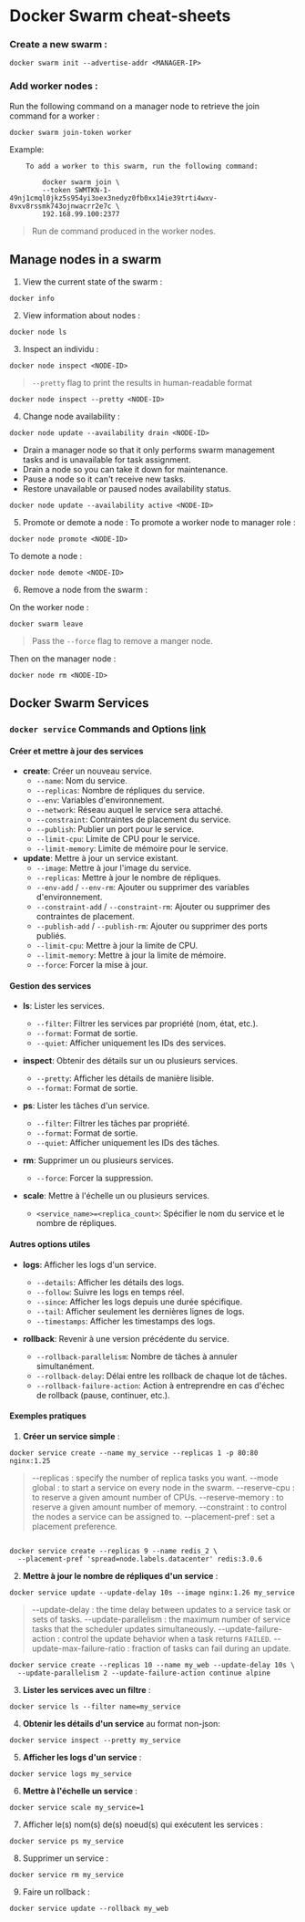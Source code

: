 # Docker Swarm cheat-sheets

### Create a new swarm :
```shell
docker swarm init --advertise-addr <MANAGER-IP>
```
### Add worker nodes :

Run the following command on a manager node to retrieve the join command for a worker :
```shell
docker swarm join-token worker
```

Example:
```
    To add a worker to this swarm, run the following command:
    
        docker swarm join \
        --token SWMTKN-1-49nj1cmql0jkz5s954yi3oex3nedyz0fb0xx14ie39trti4wxv-8vxv8rssmk743ojnwacrr2e7c \
        192.168.99.100:2377
```

> Run de command produced in the worker nodes.
## Manage nodes in a swarm

1. View the current state of the swarm :
```shell
docker info
```

2. View information about nodes :
```shell
docker node ls
```

3. Inspect an individu :
```shell
docker node inspect <NODE-ID>
```

> `--pretty` flag to print the results in human-readable format

```shell
docker node inspect --pretty <NODE-ID>
```
4. Change node availability :

```shell
docker node update --availability drain <NODE-ID>
```
- Drain a manager node so that it only performs swarm management tasks and is unavailable for task assignment.
- Drain a node so you can take it down for maintenance.
- Pause a node so it can't receive new tasks.
- Restore unavailable or paused nodes availability status.

```shell
docker node update --availability active <NODE-ID>
```

5. Promote or demote a node :
To promote a worker node to manager role : 
```shell
docker node promote <NODE-ID>
```

To demote a node :
```shell
docker node demote <NODE-ID>
```

6. Remove a node from the swarm :

On the worker node :
```shell
docker swarm leave
```

> Pass the `--force` flag to remove a manger node.

Then on the manager node :
```shell
docker node rm <NODE-ID>
```


## Docker Swarm Services
### `docker service` Commands and Options [link](https://docs.docker.com/reference/cli/docker/service/create/)

#### Créer et mettre à jour des services

- **create**: Créer un nouveau service.
    - `--name`: Nom du service.
    - `--replicas`: Nombre de répliques du service.
    - `--env`: Variables d'environnement.
    - `--network`: Réseau auquel le service sera attaché.
    - `--constraint`: Contraintes de placement du service.
    - `--publish`: Publier un port pour le service.
    - `--limit-cpu`: Limite de CPU pour le service.
    - `--limit-memory`: Limite de mémoire pour le service.
- **update**: Mettre à jour un service existant.
    - `--image`: Mettre à jour l'image du service.
    - `--replicas`: Mettre à jour le nombre de répliques.
    - `--env-add` / `--env-rm`: Ajouter ou supprimer des variables d'environnement.
    - `--constraint-add` / `--constraint-rm`: Ajouter ou supprimer des contraintes de placement.
    - `--publish-add` / `--publish-rm`: Ajouter ou supprimer des ports publiés.
    - `--limit-cpu`: Mettre à jour la limite de CPU.
    - `--limit-memory`: Mettre à jour la limite de mémoire.
    - `--force`: Forcer la mise à jour.

#### Gestion des services

- **ls**: Lister les services.
    
    - `--filter`: Filtrer les services par propriété (nom, état, etc.).
    - `--format`: Format de sortie.
    - `--quiet`: Afficher uniquement les IDs des services.
- **inspect**: Obtenir des détails sur un ou plusieurs services.
    
    - `--pretty`: Afficher les détails de manière lisible.
    - `--format`: Format de sortie.
- **ps**: Lister les tâches d'un service.

	- `--filter`: Filtrer les tâches par propriété.
    - `--format`: Format de sortie.
    - `--quiet`: Afficher uniquement les IDs des tâches.
- **rm**: Supprimer un ou plusieurs services.
    
    - `--force`: Forcer la suppression.
- **scale**: Mettre à l'échelle un ou plusieurs services.
    
    - `<service_name>=<replica_count>`: Spécifier le nom du service et le nombre de répliques.

#### Autres options utiles

- **logs**: Afficher les logs d'un service.
    
    - `--details`: Afficher les détails des logs.
    - `--follow`: Suivre les logs en temps réel.
    - `--since`: Afficher les logs depuis une durée spécifique.
    - `--tail`: Afficher seulement les dernières lignes de logs.
    - `--timestamps`: Afficher les timestamps des logs.
- **rollback**: Revenir à une version précédente du service.
    
    - `--rollback-parallelism`: Nombre de tâches à annuler simultanément.
    - `--rollback-delay`: Délai entre les rollback de chaque lot de tâches.
    - `--rollback-failure-action`: Action à entreprendre en cas d'échec de rollback (pause, continuer, etc.).

#### Exemples pratiques

1. **Créer un service simple** :
```shell
docker service create --name my_service --replicas 1 -p 80:80 nginx:1.25
```

> --replicas : specify the number of replica tasks you want.
> --mode global : to start a service  on every node in the swarm.
> --reserve-cpu : to reserve a given amount number of CPUs.
> --reserve-memory : to reserve a given amount number of memory.
> --constraint : to control the nodes a service can be assigned to.
> --placement-pref : set a placement preference.

```shell

docker service create --replicas 9 --name redis_2 \
  --placement-pref 'spread=node.labels.datacenter' redis:3.0.6
```

2. **Mettre à jour le nombre de répliques d'un service** :
```shell
docker service update --update-delay 10s --image nginx:1.26 my_service
```

> --update-delay : the time delay between updates to a service task or sets of tasks.
> --update-parallelism : the maximum number of service tasks that the scheduler updates simultaneously.
> --update-failure-action : control the update behavior when a task returns `FAILED`.
> --update-max-failure-ratio : fraction of tasks can fail during an update.

```shell
docker service create --replicas 10 --name my_web --update-delay 10s \
  --update-parallelism 2 --update-failure-action continue alpine
```

3. **Lister les services avec un filtre** :

```shell
docker service ls --filter name=my_service
```

4. **Obtenir les détails d'un service** au format non-json:

```shell
docker service inspect --pretty my_service
```
  
5. **Afficher les logs d'un service** :

```shell
docker service logs my_service
```

6. **Mettre à l'échelle un service** :
```shell
docker service scale my_service=1
```

7. Afficher le(s) nom(s) de(s) noeud(s) qui exécutent les services : 
```shell
docker service ps my_service
```

8. Supprimer un service :
```shell
docker service rm my_service
```

9. Faire un rollback :
```shell
docker service update --rollback my_web
```
